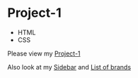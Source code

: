 # Project-1
- HTML
- CSS
  
Please view my [Project-1](https://evgeny6869.github.io/Project-1/)

Also look at my [Sidebar](https://evgeny6869.github.io/Project-1/sidebar.html/) and [List of brands](https://evgeny6869.github.io/Project-1/brands.html)
